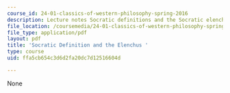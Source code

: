 ```yaml
---
course_id: 24-01-classics-of-western-philosophy-spring-2016
description: Lecture notes Socratic definitions and the Socratic elenchus.
file_location: /coursemedia/24-01-classics-of-western-philosophy-spring-2016/ffa5cb654c3d6d2fa20dc7d12516604d_MIT24_01S16_SES3.pdf
file_type: application/pdf
layout: pdf
title: 'Socratic Definition and the Elenchus '
type: course
uid: ffa5cb654c3d6d2fa20dc7d12516604d

---
```

None